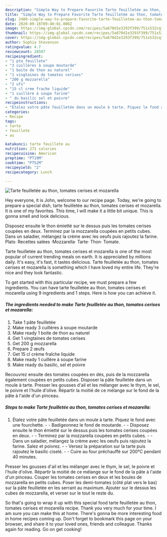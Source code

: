 ```yaml
---
description: "Simple Way to Prepare Favorite Tarte feuilletée au thon, tomates cerises et mozarella"
title: "Simple Way to Prepare Favorite Tarte feuilletée au thon, tomates cerises et mozarella"
slug: 2480-simple-way-to-prepare-favorite-tarte-feuilletee-au-thon-tomates-cerises-et-mozarella
date: 2020-09-16T09:40:01.006Z
image: https://img-global.cpcdn.com/recipes/5a670d1e3293f399/751x532cq70/tarte-feuilletee-au-thon-tomates-cerises-et-mozarella-photo-principale-de-la-recette.jpg
thumbnail: https://img-global.cpcdn.com/recipes/5a670d1e3293f399/751x532cq70/tarte-feuilletee-au-thon-tomates-cerises-et-mozarella-photo-principale-de-la-recette.jpg
cover: https://img-global.cpcdn.com/recipes/5a670d1e3293f399/751x532cq70/tarte-feuilletee-au-thon-tomates-cerises-et-mozarella-photo-principale-de-la-recette.jpg
author: Sophia Stevenson
ratingvalue: 4.7
reviewcount: 28597
recipeingredient:
- "1 pte feuillete"
- "3 cuillères à soupe moutarde"
- "1 boite de thon au naturel"
- "1 vingtaines de tomates cerises"
- "200 g mozzarella"
- "2 ufs"
- "15 cl crme frache liquide"
- "1 cuillère à soupe farine"
- " du basilic sel et poivre"
recipeinstructions:
- "Étalez votre pâte feuilletée dans un moule à tarte. Piquez le fond avec une fourchette.  Badigeonnez le fond de moutarde.  Disposez ensuite le thon émietté sur le dessus puis les tomates cerises coupées en deux.  Terminez par la mozzarella coupées en petits cubes.  Dans un saladier, mélangez la crème avec les oeufs puis rajoutez la farine. Salez et poivrez.  Versez la préparation sur la tarte puis rajoutez le basilic ciselé.  Cuire au four préchauffé sur 200°C pendant 40 minutes."
categories:
- Recipe
tags:
- tarte
- feuillete
- au

katakunci: tarte feuillete au 
nutrition: 271 calories
recipecuisine: American
preptime: "PT19M"
cooktime: "PT52M"
recipeyield: "2"
recipecategory: Lunch

---
```



![Tarte feuilletée au thon, tomates cerises et mozarella](https://img-global.cpcdn.com/recipes/5a670d1e3293f399/751x532cq70/tarte-feuilletee-au-thon-tomates-cerises-et-mozarella-photo-principale-de-la-recette.jpg)

Hey everyone, it is John, welcome to our recipe page. Today, we're going to prepare a special dish, tarte feuilletée au thon, tomates cerises et mozarella. It is one of my favorites. This time, I will make it a little bit unique. This is gonna smell and look delicious.

Disposez ensuite le thon émietté sur le dessus puis les tomates cerises coupées en deux. Terminez par la mozzarella coupées en petits cubes. Dans un saladier, mélangez la crème avec les oeufs puis rajoutez la farine. Plats· Recettes salées ·Mozzarella· Tarte· Thon· Tomate.

Tarte feuilletée au thon, tomates cerises et mozarella is one of the most popular of current trending meals on earth. It is appreciated by millions daily. It's easy, it's fast, it tastes delicious. Tarte feuilletée au thon, tomates cerises et mozarella is something which I have loved my entire life. They're nice and they look fantastic.


To get started with this particular recipe, we must prepare a few ingredients. You can have tarte feuilletée au thon, tomates cerises et mozarella using 9 ingredients and 1 steps. Here is how you can achieve it.

<!--inarticleads1-->

##### The ingredients needed to make Tarte feuilletée au thon, tomates cerises et mozarella:

1. Take 1 pâte feuilletée
1. Make ready 3 cuillères à soupe moutarde
1. Make ready 1 boite de thon au naturel
1. Get 1 vingtaines de tomates cerises
1. Get 200 g mozzarella
1. Prepare 2 œufs
1. Get 15 cl crème fraîche liquide
1. Make ready 1 cuillère à soupe farine
1. Make ready  du basilic, sel et poivre


Recouvrez ensuite des tomates coupées en dés, puis de la mozzarella également coupées en petits cubes. Disposer la pâte feuilletée dans un moule à tarte. Presser les gousses d&#39;ail et les mélanger avec le thym, le sel, le poivre et l&#39;huile d&#39;olive. Répartir la moitié de ce mélange sur le fond de la pâte à l&#39;aide d&#39;un pinceau. 

<!--inarticleads2-->

##### Steps to make Tarte feuilletée au thon, tomates cerises et mozarella:

1. Étalez votre pâte feuilletée dans un moule à tarte. Piquez le fond avec une fourchette. -  - Badigeonnez le fond de moutarde. -  - Disposez ensuite le thon émietté sur le dessus puis les tomates cerises coupées en deux. -  - Terminez par la mozzarella coupées en petits cubes. -  - Dans un saladier, mélangez la crème avec les oeufs puis rajoutez la farine. Salez et poivrez. -  - Versez la préparation sur la tarte puis rajoutez le basilic ciselé. -  - Cuire au four préchauffé sur 200°C pendant 40 minutes.


Presser les gousses d&#39;ail et les mélanger avec le thym, le sel, le poivre et l&#39;huile d&#39;olive. Répartir la moitié de ce mélange sur le fond de la pâte à l&#39;aide d&#39;un pinceau. Couper les tomates cerises en deux et les boules de mozzarella en petits cubes. Poser les demi-tomates (côté plat vers le bas) sur la pâte feuilletée en les serrant au maximum. Ajouter sur le dessus les cubes de mozzarella, et verser sur le tout le reste du. 

So that's going to wrap it up with this special food tarte feuilletée au thon, tomates cerises et mozarella recipe. Thank you very much for your time. I am sure you can make this at home. There's gonna be more interesting food in home recipes coming up. Don't forget to bookmark this page on your browser, and share it to your loved ones, friends and colleague. Thanks again for reading. Go on get cooking!
